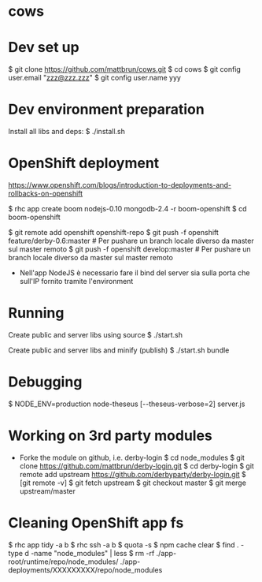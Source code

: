 <!--
// #############################################################################
-->

cows
=============

# Dev set up

$ git clone https://github.com/mattbrun/cows.git
$ cd cows
$ git config user.email "zzz@zzz.zzz"
$ git config user.name yyy


# Dev environment preparation

Install all libs and deps:
$ ./install.sh


# OpenShift deployment

https://www.openshift.com/blogs/introduction-to-deployments-and-rollbacks-on-openshift

$ rhc app create boom nodejs-0.10 mongodb-2.4 -r boom-openshift
$ cd boom-openshift

$ git remote add openshift openshift-repo
$ git push -f openshift feature/derby-0.6:master    # Per pushare un branch locale diverso da master sul master remoto
$ git push -f openshift develop:master    # Per pushare un branch locale diverso da master sul master remoto

- Nell'app NodeJS è necessario fare il bind del server sia sulla porta che sull'IP fornito tramite l'environment


# Running 

Create public and server libs using source
$ ./start.sh

Create public and server libs and minify (publish)
$ ./start.sh bundle


# Debugging

$ NODE_ENV=production node-theseus [--theseus-verbose=2] server.js


# Working on 3rd party modules
- Forke the module on github, i.e. derby-login
$ cd node_modules
$ git clone https://github.com/mattbrun/derby-login.git
$ cd derby-login
$ git remote add upstream https://github.com/derbyparty/derby-login.git
$ [git remote -v]
$ git fetch upstream
$ git checkout master
$ git merge upstream/master


# Cleaning OpenShift app fs

$ rhc app tidy -a b
$ rhc ssh -a b
  $ quota -s
  $ npm cache clear
  $ find . -type d -name "node_modules" | less
  $ rm -rf ./app-root/runtime/repo/node_modules/ ./app-deployments/XXXXXXXXX/repo/node_modules

